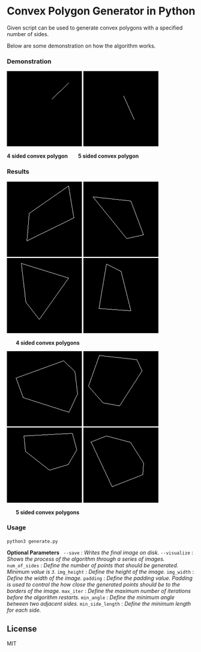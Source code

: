 ﻿# Convex Polygon Generator in Python

Given script can be used to generate convex polygons with a specified number of sides.

Below are some demonstration on how the algorithm works.

### Demonstration

![](samples/gif/4_sides.gif) 
![](samples/gif/5_sides.gif) 

**4 sided convex polygon** &nbsp;&nbsp;&nbsp;&nbsp;&nbsp;&nbsp;**5 sided convex polygon** 

### Results 
![](samples/4_sided/result0.jpg) 
![](samples/4_sided/result1.jpg) 
![](samples/4_sided/result2.jpg) 
![](samples/4_sided/result3.jpg)

&nbsp;&nbsp;&nbsp;&nbsp;&nbsp;&nbsp;**4 sided convex polygons**

![](samples/6_sided/result0.jpg) 
![](samples/6_sided/result1.jpg) 
![](samples/6_sided/result2.jpg) 
![](samples/6_sided/result3.jpg)

&nbsp;&nbsp;&nbsp;&nbsp;&nbsp;&nbsp;**5 sided convex polygons**

### Usage

`python3 generate.py `

**Optional Parameters**
` --save` : _Writes the final image on disk._
`--visualize` : _Shows the process of the algorithm through a series of images._
`num_of_sides` : _Define the number of points that should be generated. Minimum value is `3`._
`img_height` : _Define the height of the image._
`img_width` : _Define the width of the image._
`padding` : _Define the padding value. Padding is used to control the how close the generated points should be to the borders of the image._
`max_iter` : _Define the maximum number of iterations before the algorithm restarts._
`min_angle` : _Define the minimum angle between two adjacent sides._
`min_side_length` : _Define the minimum length for each side._

License
----

MIT
